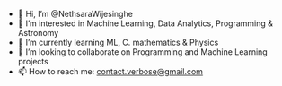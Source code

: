 - 👋 Hi, I’m @NethsaraWijesinghe
- 👀 I’m interested in Machine Learning, Data Analytics, Programming & Astronomy
- 🌱 I’m currently learning ML, C. mathematics & Physics
- 💞️ I’m looking to collaborate on Programming and Machine Learning projects
- 📫 How to reach me: contact.verbose@gmail.com

<!---
NethsaraWijesinghe/NethsaraWijesinghe is a ✨ special ✨ repository because its `README.md` (this file) appears on your GitHub profile.
You can click the Preview link to take a look at your changes.
--->
